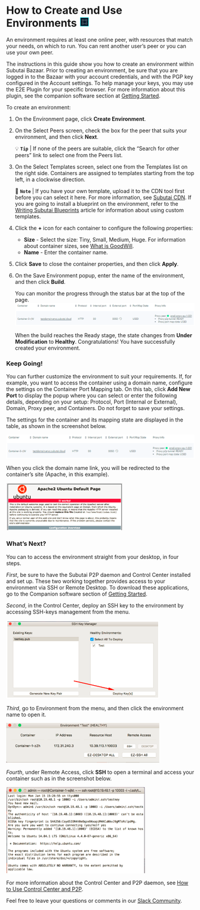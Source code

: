 # How to Create and Use Environments ![Environments icon](https://github.com/MarilizaC/icons/blob/master/Icon-Environments.png) 

An environment requires at least one online peer, with resources that match your needs, on which to run. You can rent another user’s peer or you can use your own peer. 

The instructions in this guide show you how to create an environment within Subutai Bazaar. Prior to creating an environment, be sure that you are logged in to the Bazaar with your account credentials, and with the PGP key configured in the Account settings. To help manage your keys, you may use the E2E Plugin for your specific browser. For more information about this plugin, see the companion software section at [Getting Started](https://subutai.io/getting-started.html#E2E).

To create an environment:
1. On the Environment page, click **Create Environment**.
2. On the Select Peers screen, check the box for the peer that suits your environment, and then click **Next**.

   :bulb: **``Tip``** | If none of the peers are suitable, click the “Search for other peers” link to select one from the Peers list.
  
3. On the Select Templates screen, select one from the Templates list on the right side.
      Containers are assigned to templates starting from the top left, in a clockwise direction. 

   :pencil: **``Note``** | If you have your own template, upload it to the CDN tool first before you can select it here. For more information, see [Subutai CDN](https://docs.subutai.io/Products/Bazaar/10_CDN.html?highlight=cdn). If you are going to install a blueprint on the environment, refer to the [Writing Subutai Blueprints](https://github.com/subutai-blueprints/hackathon/wiki/Writing-Subutai-Blueprints) article for information about using custom templates.
  
4. Click the **+** icon for each container to configure the following properties:
    - **Size** - Select the size: Tiny, Small, Medium, Huge. 
For information about container sizes, see [What is GoodWill](https://github.com/subutai-blueprints/hackathon/wiki/What-is-%22GoodWill%22).
    - **Name** - Enter the container name.
5. Click **Save** to close the container properties, and then click **Apply**.
6. On the Save Environment popup, enter the name of the environment, and then click **Build**.

    You can monitor the progress through the status bar at the top of the page. 
    ![Status](https://github.com/MarilizaC/icons/blob/master/Screenshot%20-%20EnvContainer.png)
    
    When the build reaches the Ready stage, the state changes from **Under Modification** to **Healthy**.
    Congratulations! You have successfully created your environment.
    
### Keep Going! 
You can further customize the environment to suit your requirements. If, for example, you want to access the container using a domain name, configure the settings on the Container Port Mapping tab. On this tab, click **Add New Port** to display the popup where you can select or enter the following details, depending on your setup: Protocol, Port (Internal or External), Domain, Proxy peer, and Containers. Do not forget to save your settings. 

The settings for the container and its mapping state are displayed in the table, as shown in the screenshot below. 

![Container](https://github.com/MarilizaC/icons/blob/master/Screenshot%20-%20EnvContainer.png)

When you click the domain name link, you will be redirected to the container’s site (Apache, in this example).

![Sample](https://github.com/MarilizaC/icons/blob/master/Screenshot%20-%20EnvSample.png)

### What’s Next? 
You can to access the environment straight from your desktop, in four steps.

*First*, be sure to have the Subutai P2P daemon and Control Center installed and set up. These two working together provides access to your environment via SSH or Remote Desktop. To download these applications, go to the Companion software section of [Getting Started](https://subutai.io/getting-started.html#companion).

*Second*, in the Control Center, deploy an SSH key to the environment by accessing SSH-keys management from the menu.

![Control Center SSH](https://github.com/MarilizaC/icons/blob/master/Screenshot%20-%20EnvSSHKey.png)

*Third*, go to Environment from the menu, and then click the environment name to open it.

![Control Center Environment](https://github.com/MarilizaC/icons/blob/master/Screenshot%20-%20EnvCCStatus.png)

*Fourth*, under Remote Access, click **SSH** to open a terminal and access your container such as in the screenshot below.

![Control Center Shell](https://github.com/MarilizaC/icons/blob/master/Screenshot%20-%20EnvCCShell.png)

For more information about the Control Center and P2P daemon, see [How to Use Control Center and P2P](https://docs.subutai.io/Products/PeerOS/06_How_to_use_Control_Center_and_P2P.html).

Feel free to leave your questions or comments in our [Slack Community](https://slack.subutai.io/).
